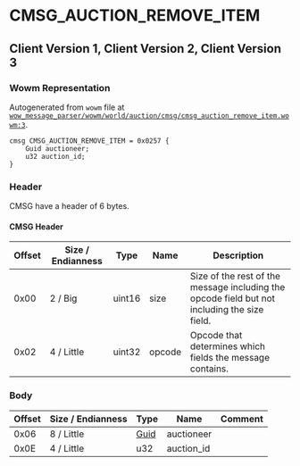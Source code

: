 # CMSG_AUCTION_REMOVE_ITEM

## Client Version 1, Client Version 2, Client Version 3

### Wowm Representation

Autogenerated from `wowm` file at [`wow_message_parser/wowm/world/auction/cmsg/cmsg_auction_remove_item.wowm:3`](https://github.com/gtker/wow_messages/tree/main/wow_message_parser/wowm/world/auction/cmsg/cmsg_auction_remove_item.wowm#L3).
```rust,ignore
cmsg CMSG_AUCTION_REMOVE_ITEM = 0x0257 {
    Guid auctioneer;
    u32 auction_id;
}
```
### Header

CMSG have a header of 6 bytes.

#### CMSG Header

| Offset | Size / Endianness | Type   | Name   | Description |
| ------ | ----------------- | ------ | ------ | ----------- |
| 0x00   | 2 / Big           | uint16 | size   | Size of the rest of the message including the opcode field but not including the size field.|
| 0x02   | 4 / Little        | uint32 | opcode | Opcode that determines which fields the message contains.|

### Body

| Offset | Size / Endianness | Type | Name | Comment |
| ------ | ----------------- | ---- | ---- | ------- |
| 0x06 | 8 / Little | [Guid](../types/packed-guid.md) | auctioneer |  |
| 0x0E | 4 / Little | u32 | auction_id |  |

